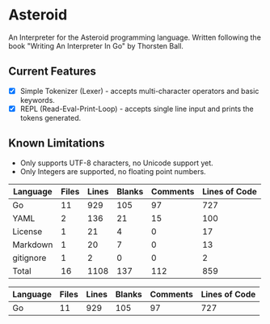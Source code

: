 # Asteroid

An Interpreter for the Asteroid programming language. Written following the book "Writing An Interpreter In Go" by Thorsten Ball.

## Current Features

- [x] Simple Tokenizer (Lexer) - accepts multi-character operators and basic keywords.
- [x] REPL (Read-Eval-Print-Loop) - accepts single line input and prints the tokens generated.

## Known Limitations

- Only supports UTF-8 characters, no Unicode support yet.
- Only Integers are supported, no floating point numbers.

<!---start--->

| Language | Files | Lines | Blanks | Comments | Lines of Code |
|----------|-------|-------|---------|-----------|---------------|
| Go | 11 | 929 | 105 | 97 | 727 |
| YAML | 2 | 136 | 21 | 15 | 100 |
| License | 1 | 21 | 4 | 0 | 17 |
| Markdown | 1 | 20 | 7 | 0 | 13 |
| gitignore | 1 | 2 | 0 | 0 | 2 |
| Total | 16 | 1108 | 137 | 112 | 859 |


| Language | Files | Lines | Blanks | Comments | Lines of Code |
|----------|-------|-------|---------|-----------|---------------|
| Go | 11 | 929 | 105 | 97 | 727 || YAML | 2 | 121 | 19 | 17 | 85 || License | 1 | 21 | 4 | 0 | 17 || Markdown | 1 | 21 | 8 | 0 | 13 || gitignore | 1 | 2 | 0 | 0 | 2 || Total | 16 | 1094 | 136 | 114 | 844 |
<!---end--->

